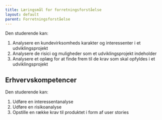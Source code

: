 ```yaml
---
title: Læringsmål for forretningsforståelse
layout: default
parent: Forretningsforståelse
---
```


Den studerende kan:

1. Analysere en kundevirksomheds karakter og interessenter i et udviklingsprojekt
2. Analysere de risici og muligheder som et udviklingsprojekt indeholder
3. Analysere et oplæg for at finde frem til de krav som skal opfyldes i et udviklingsprojekt

## Erhvervskompetencer

Den studerende kan:

1. Udføre en interessentanalyse
2. Udføre en risikoanalyse
3. Opstille en række krav til produktet i form af user stories
